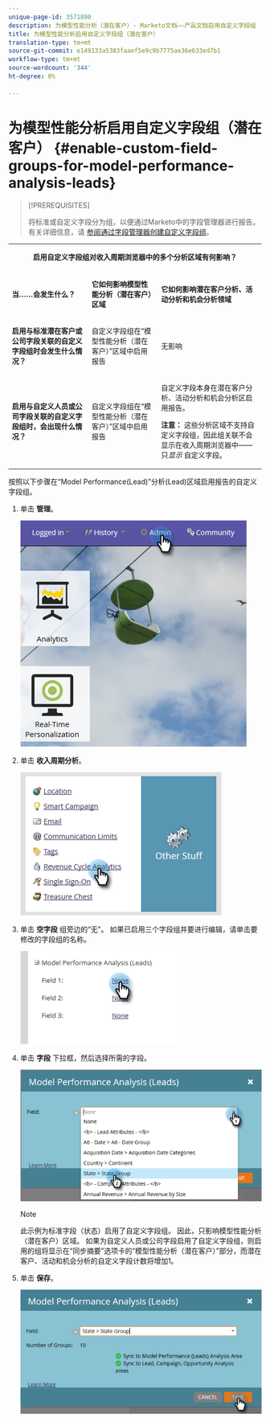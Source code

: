 ```yaml
---
unique-page-id: 3571890
description: 为模型性能分析（潜在客户）- Marketo文档——产品文档启用自定义字段组
title: 为模型性能分析启用自定义字段组（潜在客户）
translation-type: tm+mt
source-git-commit: e149133a5383faaef5e9c9b7775ae36e633ed7b1
workflow-type: tm+mt
source-wordcount: '344'
ht-degree: 0%

---
```



# 为模型性能分析启用自定义字段组（潜在客户） {#enable-custom-field-groups-for-model-performance-analysis-leads}

>[!PREREQUISITES]
>
>将标准或自定义字段分为组，以便通过Marketo中的字段管理器进行报告。 有关详细信息，请 [参阅通过字段管理器创建自定义字段组](/help/marketo/product-docs/reporting/revenue-cycle-analytics/revenue-tools/field-organizers/create-custom-field-groups-using-the-field-organizer.md)。

<table> 
 <tbody> 
  <tr> 
   <td colspan="3" rowspan="1"><p align="center"><strong>启用自定义字段组对收入周期浏览器中的多个分析区域有何影响？</strong></p></td> 
  </tr> 
  <tr> 
   <td colspan="1" rowspan="1"><p><strong>当……会发生什么？</strong></p></td> 
   <td colspan="1" rowspan="1"><p><strong>它如何影响模型性能分析（潜在客户）区域</strong></p></td> 
   <td colspan="1" rowspan="1"><p><strong>它如何影响潜在客户分析、活动分析和机会分析领域</strong></p></td> 
  </tr> 
  <tr> 
   <td colspan="1" rowspan="1"><p><strong>启用与标准潜在客户或公司字段关联的自定义字段组时会发生什么情况？</strong></p></td> 
   <td colspan="1" rowspan="1"><p>自定义字段组在“模型性能分析（潜在客户）”区域中启用报告</p></td> 
   <td colspan="1" rowspan="1"><p>无影响</p></td> 
  </tr> 
  <tr> 
   <td colspan="1" rowspan="1"><p><strong>启用与自定义人员或公司字段关联的自定义字段组时，会出现什么情况？</strong></p></td> 
   <td colspan="1" rowspan="1"><p>自定义字段组在“模型性能分析（潜在客户）”区域中启用报告</p></td> 
   <td colspan="1" rowspan="1"><p>自定义字段本身在潜在客户分析、活动分析和机会分析区启用报告。</p><p><strong>注意：</strong> 这些分析区域不支持自定义字段组，因此组关联不会显示在收入周期浏览器中——只<em>显示</em> 自定义字段。</p></td> 
  </tr> 
 </tbody> 
</table>

按照以下步骤在“Model Performance(Lead)”分析(Lead)区域启用报告的自定义字段组。

1. 单击 **管理**。

   ![](assets/one-1.png)

1. 单击 **收入周期分析**。

   ![](assets/two-1.png)

1. 单击 **空字段** 组旁边的“无”。 如果已启用三个字段组并要进行编辑，请单击要修改的字段组的名称。

   ![](assets/three.png)

1. 单击 **字段** 下拉框，然后选择所需的字段。

   ![](assets/four-1.png)

   >[!NOTE]
   >
   >此示例为标准字段（状态）启用了自定义字段组。 因此，只影响模型性能分析（潜在客户）区域。 如果为自定义人员或公司字段启用了自定义字段组，则启用的组将显示在“同步摘要”选项卡的“模型性能分析（潜在客户）”部分，而潜在客户、活动和机会分析的自定义字段计数将增加1。

1. 单击 **保存**。

   ![](assets/five-1.png)
